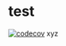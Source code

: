 # test
[![codecov](https://codecov.io/gh/burakkantarci/burak-pipeline/branch/main/graph/badge.svg?token=H629ORO30K)](https://codecov.io/gh/burakkantarci/burak-pipeline)
xyz
